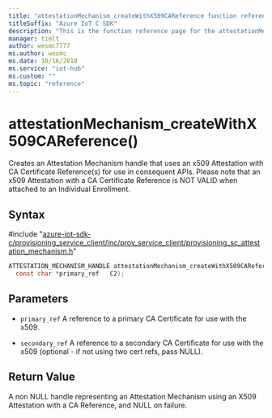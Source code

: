 ```yaml
---                             
title: "attestationMechanism_createWithX509CAReference function reference | Microsoft Docs" 
titleSuffix: "Azure IoT C SDK"            
description: "This is the function reference page for the attestationMechanism_createWithX509CAReference() function in the Azure IoT C SDK. This SDK is used with Azure IoT Hub and Azure IoT Hub Device Provisioning Service"            
manager: timlt                 
author: wesmc7777              
ms.author: wesmc               
ms.date: 10/16/2018                    
ms.service: "iot-hub"             
ms.custom: ""                
ms.topic: "reference"        
---                            
```


# attestationMechanism_createWithX509CAReference()

Creates an Attestation Mechanism handle that uses an x509 Attestation with CA Certificate Reference(s) for use in consequent APIs. Please note that an x509 Attestation with a CA Certificate Reference is NOT VALID when attached to an Individual Enrollment.

## Syntax

\#include "[azure-iot-sdk-c/provisioning_service_client/inc/prov_service_client/provisioning_sc_attestation_mechanism.h](../provisioning-sc-attestation-mechanism-h.md)"  
```C
ATTESTATION_MECHANISM_HANDLE attestationMechanism_createWithX509CAReference(
  const char *primary_ref   C2);
```

## Parameters
* `primary_ref` A reference to a primary CA Certificate for use with the x509. 

* `secondary_ref` A reference to a secondary CA Certificate for use with the x509 (optional - if not using two cert refs, pass NULL).

## Return Value
A non NULL handle representing an Attestation Mechanism using an X509 Attestation with a CA Reference, and NULL on failure.

